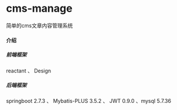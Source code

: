 # cms-manage
简单的cms文章内容管理系统

#### 介绍
##### 前端框架
  reactant 、 Design
##### 后端框架
  springboot 2.7.3 、 Mybatis-PLUS 3.5.2 、 JWT 0.9.0 、mysql 5.7.36
